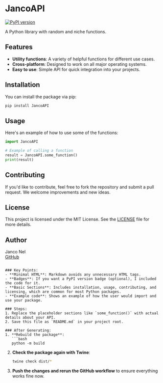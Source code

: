 # JancoAPI

[![PyPI version](https://badge.fury.io/py/JancoAPI.svg)](https://badge.fury.io/py/JancoAPI)

A Python library with random and niche functions.

## Features

- **Utility functions**: A variety of helpful functions for different use cases.
- **Cross-platform**: Designed to work on all major operating systems.
- **Easy to use**: Simple API for quick integration into your projects.

## Installation

You can install the package via pip:

```bash
pip install JancoAPI
```

## Usage

Here's an example of how to use some of the functions:

```python
import JancoAPI

# Example of calling a function
result = JancoAPI.some_function()
print(result)
```

## Contributing

If you'd like to contribute, feel free to fork the repository and submit a pull request. We welcome improvements and new ideas.

## License

This project is licensed under the MIT License. See the [LICENSE](LICENSE) file for more details.

## Author

Janco Nel  
[GitHub](https://github.com/JancoNel)
```

### Key Points:
- **Minimal HTML**: Markdown avoids any unnecessary HTML tags.
- **Badges**: If you want a PyPI version badge (optional), I included the code for it.
- **Basic Sections**: Includes installation, usage, contributing, and licensing, which are common for most Python packages.
- **Example code**: Shows an example of how the user would import and use your package.

### Steps:
1. Replace the placeholder sections like `some_function()` with actual details about your API.
2. Save this file as `README.md` in your project root.

### After Generating:
1. **Rebuild the package**:
   ```bash
   python -m build
   ```
   
2. **Check the package again with Twine**:
   ```bash
   twine check dist/*
   ```

3. **Push the changes and rerun the GitHub workflow** to ensure everything works fine now.
